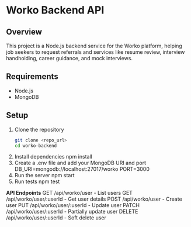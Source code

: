 # Worko Backend API

## Overview
This project is a Node.js backend service for the Worko platform, helping job seekers to request referrals and services like resume review, interview handholding, career guidance, and mock interviews.

## Requirements
- Node.js
- MongoDB

## Setup

1. Clone the repository
   ```bash
   git clone <repo_url>
   cd worko-backend
   
2. Install dependencies
    npm install
3. Create a .env file and add your MongoDB URI and port
    DB_URI=mongodb://localhost:27017/worko
    PORT=3000
4. Run the server
    npm start
5. Run tests
    npm test
   
**API Endpoints**
    GET /api/worko/user - List users
    GET /api/worko/user/:userId - Get user details
    POST /api/worko/user - Create user
    PUT /api/worko/user/:userId - Update user
    PATCH /api/worko/user/:userId - Partially update user
    DELETE /api/worko/user/:userId - Soft delete user
